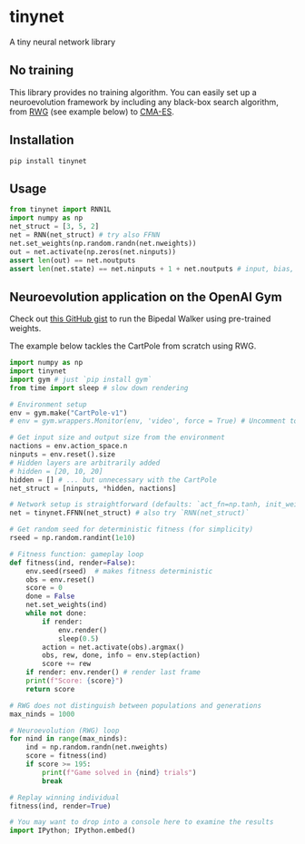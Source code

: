 # tinynet

A tiny neural network library

## No training

This library provides no training algorithm. You can easily set up a neuroevolution framework by including any black-box search algorithm, from [RWG](https://www.bioinf.jku.at/publications/older/ch9.pdf) (see example below) to [CMA-ES](https://github.com/CMA-ES/pycma).

## Installation

`pip install tinynet`

## Usage

```python
from tinynet import RNN1L
import numpy as np
net_struct = [3, 5, 2]
net = RNN(net_struct) # try also FFNN
net.set_weights(np.random.randn(net.nweights))
out = net.activate(np.zeros(net.ninputs))
assert len(out) == net.noutputs
assert len(net.state) == net.ninputs + 1 + net.noutputs # input, bias, recursion
```

## Neuroevolution application on the OpenAI Gym

Check out [this GitHub gist](https://gist.github.com/giuse/3d16c947259173d571cf82e28a2f7a7e) to run the Bipedal Walker using pre-trained weights.

The example below tackles the CartPole from scratch using RWG.


```python
import numpy as np
import tinynet
import gym # just `pip install gym`
from time import sleep # slow down rendering

# Environment setup
env = gym.make("CartPole-v1")
# env = gym.wrappers.Monitor(env, 'video', force = True) # Uncomment to save video

# Get input size and output size from the environment
nactions = env.action_space.n
ninputs = env.reset().size
# Hidden layers are arbitrarily added
# hidden = [20, 10, 20]
hidden = [] # ... but unnecessary with the CartPole
net_struct = [ninputs, *hidden, nactions]

# Network setup is straightforward (defaults: `act_fn=np.tanh, init_weights=None`)
net = tinynet.FFNN(net_struct) # also try `RNN(net_struct)`

# Get random seed for deterministic fitness (for simplicity)
rseed = np.random.randint(1e10)

# Fitness function: gameplay loop
def fitness(ind, render=False):
    env.seed(rseed)  # makes fitness deterministic
    obs = env.reset()
    score = 0
    done = False
    net.set_weights(ind)
    while not done:
        if render:
            env.render()
            sleep(0.5)
        action = net.activate(obs).argmax()
        obs, rew, done, info = env.step(action)
        score += rew
    if render: env.render() # render last frame
    print(f"Score: {score}")
    return score

# RWG does not distinguish between populations and generations
max_ninds = 1000

# Neuroevolution (RWG) loop
for nind in range(max_ninds):
    ind = np.random.randn(net.nweights)
    score = fitness(ind)
    if score >= 195:
        print(f"Game solved in {nind} trials")
        break

# Replay winning individual
fitness(ind, render=True)

# You may want to drop into a console here to examine the results
import IPython; IPython.embed()
```
